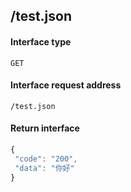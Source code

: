 ## /test.json
#### Interface type
	GET
#### Interface request address
	/test.json
#### Return interface
```js
{
 "code": "200",
 "data": "你好"
}
```